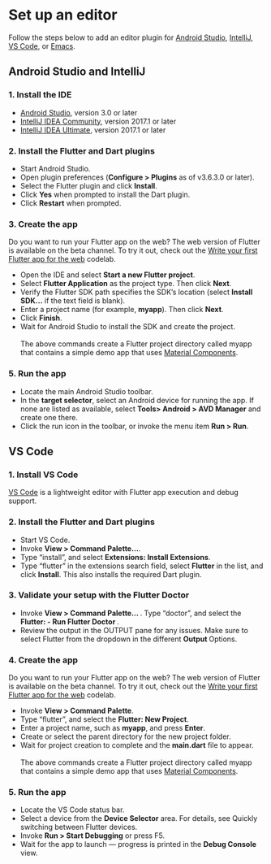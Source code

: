 # Set up an editor
Follow the steps below to add an editor plugin for [Android Studio](https://flutter.dev/docs/get-started/editor?tab=androidstudio), [IntelliJ](https://flutter.dev/docs/get-started/editor?tab=androidstudio), [VS Code](https://flutter.dev/docs/get-started/editor?tab=vscode), or [Emacs](https://flutter.dev/docs/get-started/editor?tab=emacs).
##  Android Studio and IntelliJ
### 1. Install the IDE
- [Android Studio](https://developer.android.com/studio), version 3.0 or later
- [IntelliJ IDEA Community](https://www.jetbrains.com/idea/download/), version 2017.1 or later
- [IntelliJ IDEA Ultimate](https://www.jetbrains.com/idea/download/), version 2017.1 or later
### 2. Install the Flutter and Dart plugins
- Start Android Studio.
- Open plugin preferences (<strong>Configure > Plugins</strong> as of v3.6.3.0 or later).
- Select the Flutter plugin and click <strong>Install</strong>.
- Click <strong>Yes</strong> when prompted to install the Dart plugin.
- Click <strong>Restart</strong> when prompted.

### 3. Create the app
Do you want to run your Flutter app on the web? The web version of Flutter is available on the beta channel. To try it out, check out the [Write your first Flutter app for the web](https://flutter.dev/docs/get-started/web) codelab.
- Open the IDE and select <strong>Start a new Flutter project</strong>.
- Select <strong>Flutter Application</strong> as the project type. Then click <strong>Next</strong>.
- Verify the Flutter SDK path specifies the SDK’s location (select <strong>Install SDK…</strong> if the text field is blank).
- Enter a project name (for example, <strong>myapp</strong>). Then click <strong>Next</strong>.
- Click <strong>Finish</strong>.
- Wait for Android Studio to install the SDK and create the project.<br/><br/>
The above commands create a Flutter project directory called myapp that contains a simple demo app that uses [Material Components](https://material.io/design).

### 5. Run the app
- Locate the main Android Studio toolbar.
- In the <strong>target selector</strong>, select an Android device for running the app. If none are listed as available, select <strong>Tools> Android > AVD Manager</strong> and create one there. 
- Click the run icon in the toolbar, or invoke the menu item <strong>Run > Run</strong>.


## VS Code
### 1. Install VS Code
[VS Code](https://code.visualstudio.com/)  is a lightweight editor with Flutter app execution and debug support.

### 2. Install the Flutter and Dart plugins
- Start VS Code.
- Invoke <strong>View > Command Palette…</strong>.
- Type “install”, and select <strong>Extensions: Install Extensions</strong>.
- Type “flutter” in the extensions search field, select <strong>Flutter</strong> in the list, and click <strong>Install</strong>. This also installs the required Dart plugin.

### 3. Validate your setup with the Flutter Doctor
- Invoke  <strong>View > Command Palette… </strong>.
Type “doctor”, and select the  <strong>Flutter: - Run Flutter Doctor </strong>.
- Review the output in the OUTPUT pane for any issues. Make sure to select Flutter from the dropdown in the different  <strong>Output </strong> Options.

### 4. Create the app
Do you want to run your Flutter app on the web? The web version of Flutter is available on the beta channel. To try it out, check out the [Write your first Flutter app for the web](https://flutter.dev/docs/get-started/web) codelab.
- Invoke <strong>View > Command Palette</strong>.
- Type “flutter”, and select the <strong>Flutter: New Project</strong>.
- Enter a project name, such as <strong>myapp</strong>, and press <strong>Enter</strong>.
- Create or select the parent directory for the new project folder.
- Wait for project creation to complete and the <strong>main.dart</strong> file to appear.<br/><br/>
The above commands create a Flutter project directory called myapp that contains a simple demo app that uses [Material Components](https://material.io/design).

### 5. Run the app
- Locate the VS Code status bar.
- Select a device from the <strong>Device Selector</strong> area. For details, see Quickly switching between Flutter devices.
- Invoke <strong>Run > Start Debugging</strong> or press F5.
- Wait for the app to launch — progress is printed in the <strong>Debug Console</strong> view.